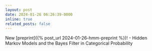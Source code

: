 ```yaml
---
layout: post
date: 2024-01-26 06:26:39-0000
inline: true
related_posts: false
---
```


New [preprint]({% post_url 2024-01-26-hmm-preprint %})! - Hidden Markov Models and the Bayes Filter in Categorical Probability
